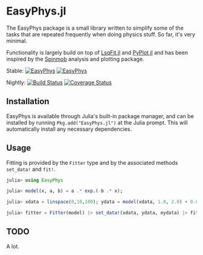EasyPhys.jl
===========

The EasyPhys package is a small library written to simplify some of the tasks that are repeated frequently when doing physics stuff.
So far, it's very minimal.

Functionality is largely build on top of [LsqFit.jl](https://github.com/JuliaOpt/LsqFit.jl) and [PyPlot.jl](https://github.com/JuliaPy/PyPlot.jl) and has been inspired by the [Spinmob](https://github.com/Spinmob/spinmob) analysis and plotting package.

Stable:
[![EasyPhys](http://pkg.julialang.org/badges/EasyPhys_0.5.svg)](http://pkg.julialang.org/?pkg=EasyPhys)
[![EasyPhys](http://pkg.julialang.org/badges/EasyPhys_0.6.svg)](http://pkg.julialang.org/?pkg=EasyPhys&ver=0.6)

Nightly:
[![Build Status](https://travis-ci.org/julian-wolf/EasyPhys.jl.svg)](https://travis-ci.org/julian-wolf/EasyPhys.jl)
[![Coverage Status](https://coveralls.io/repos/github/julian-wolf/EasyPhys.jl/badge.svg?branch=master)](https://coveralls.io/github/julian-wolf/EasyPhys.jl?branch=master)

Installation
------------

EasyPhys is available through Julia's built-in package manager, and can be installed by running `Pkg.add("EasyPhys.jl")` at the Julia prompt.
This will automatically install any necessary dependencies.

Usage
-----

Fitting is provided by the `Fitter` type and by the associated methods `set_data!`
and `fit!`.

```jl
julia> using EasyPhys

julia> model(x, a, b) = a .* exp.(-b .* x);

julia> xdata = linspace(0,10,100); ydata = model(xdata, 1.0, 2.0) + 0.01*randn(length(xdata)); eydata = 0.01;

julia> fitter = Fitter(model) |> set_data!(xdata, ydata, eydata) |> fit!
```

TODO
----

A lot.
